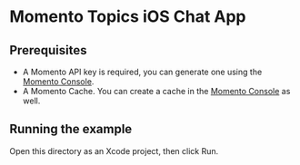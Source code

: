 # Momento Topics iOS Chat App

## Prerequisites

- A Momento API key is required, you can generate one using the [Momento Console](https://console.gomomento.com). 
- A Momento Cache. You can create a cache in the [Momento Console](https://console.gomomento.com) as well.

## Running the example

Open this directory as an Xcode project, then click Run.
